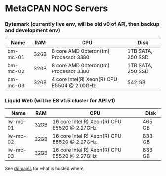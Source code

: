 # MetaCPAN NOC Servers

### Bytemark (currently live env, will be old v0 of API, then backup and development env)

Name | RAM | CPU | Disk
-----|-----|-----|-----
bm-mc-01 | 32GB | 8 core AMD Opteron(tm) Processor 3380  | 1TB SATA, 250 SSD
bm-mc-02 | 32GB | 8 core AMD Opteron(tm) Processor 3380 | 1TB SATA, 250 SSD
bm-mc-03 | 32GB | 4 core Intel(R) Xeon(R) CPU E5504  @ 2.00GHz | 542 GB

### Liquid Web (will be ES v1.5 cluster for API v1)

Name | RAM | CPU | Disk
-----|-----|-----|-----
lw-mc-01 | 32GB | 16 core Intel(R) Xeon(R) CPU E5520  @ 2.27GHz | 465 GB
lw-mc-02 | 32GB | 16 core Intel(R) Xeon(R) CPU E5520  @ 2.27GHz | 833 GB
lw-mc-03 | 32GB | 16 core Intel(R) Xeon(R) CPU E5520  @ 2.27GHz | 833 GB

See [domains](https://github.com/CPAN-API/network-infrastructure/blob/master/domains.md) for what
is hosted where.
